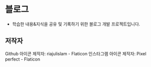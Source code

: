 # 블로그

- 학습한 내용&지식을 공유 및 기록하기 위한 블로그 개발 프로젝트입니다.

## 저작자

Github 아이콘 제작자: riajulislam - Flaticon
인스타그램 아이콘 제작자: Pixel perfect - Flaticon
